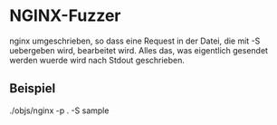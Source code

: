 # NGINX-Fuzzer

nginx umgeschrieben, so dass eine Request in der Datei, die mit -S uebergeben wird, bearbeitet wird.
Alles das, was eigentlich gesendet werden wuerde wird nach Stdout geschrieben.

## Beispiel

./objs/nginx -p . -S sample
